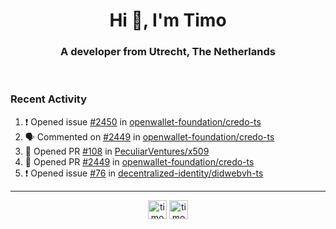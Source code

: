 <h1 align="center">Hi 👋, I'm Timo</h1>
<h3 align="center">A developer from Utrecht, The Netherlands</h3>
<br/>
<!-- https://github.com/rahuldkjain/github-profile-readme-generator --!>

<!--  <p align="left"><img src="https://github-readme-stats.vercel.app/api?username=timoglastra&show_icons=true&count_private=true&" alt="timoglastra" /></p> --!>

<!--
Github language stats
<p align="left"><img src="https://github-readme-stats.vercel.app/api/top-langs/?username=timoglastra&layout=compact" alt="timoglastra" /><p>
-->

<!-- Codestats language stats -->
<!-- <p align="left"><img src="https://codestats-readme.vercel.app/api/top-langs/?username=timoglastra&layout=compact&language_count=12" alt="timoglastra" /><p>    --!>
  
<h3>Recent Activity</h3>

<!--START_SECTION:activity-->
1. ❗ Opened issue [#2450](https://github.com/openwallet-foundation/credo-ts/issues/2450) in [openwallet-foundation/credo-ts](https://github.com/openwallet-foundation/credo-ts)
2. 🗣 Commented on [#2449](https://github.com/openwallet-foundation/credo-ts/pull/2449#issuecomment-3393447229) in [openwallet-foundation/credo-ts](https://github.com/openwallet-foundation/credo-ts)
3. 💪 Opened PR [#108](https://github.com/PeculiarVentures/x509/pull/108) in [PeculiarVentures/x509](https://github.com/PeculiarVentures/x509)
4. 💪 Opened PR [#2449](https://github.com/openwallet-foundation/credo-ts/pull/2449) in [openwallet-foundation/credo-ts](https://github.com/openwallet-foundation/credo-ts)
5. ❗ Opened issue [#76](https://github.com/decentralized-identity/didwebvh-ts/issues/76) in [decentralized-identity/didwebvh-ts](https://github.com/decentralized-identity/didwebvh-ts)
<!--END_SECTION:activity-->

---

<p align="center">
<a href="https://twitter.com/timoglastra" target="blank"><img align="center" src="https://cdn.jsdelivr.net/npm/simple-icons@3.0.1/icons/twitter.svg" alt="timoglastra" height="30" width="30" /></a>
<a href="https://linkedin.com/in/timoglastra" target="blank"><img align="center" src="https://cdn.jsdelivr.net/npm/simple-icons@3.0.1/icons/linkedin.svg" alt="timoglastra" height="30" width="30" /></a>
</p>



